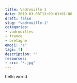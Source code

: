 ```yaml
---
title: Vadrouille 1
date: 2019-03-08T13:09:01+01:00
draft: false
slug: "vadrouille-1"
categories:
- vadrouilles
- france
- bretagne
emoji: "⚓️"
tags: []
description: ""
resources:
- src: "*.jpg"
---
```

 hello world
